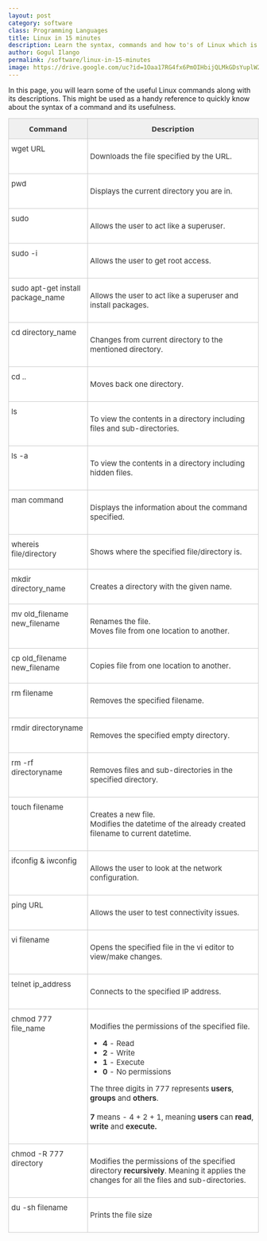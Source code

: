 ```yaml
---
layout: post
category: software
class: Programming Languages
title: Linux in 15 minutes
description: Learn the syntax, commands and how to's of Linux which is highly used in tech companies.
author: Gogul Ilango
permalink: /software/linux-in-15-minutes
image: https://drive.google.com/uc?id=1Oaa17RG4fx6PmOIHbijQLMkGDsYuplW2
---
```


In this page, you will learn some of the useful Linux commands along with its descriptions. This might be used as a handy reference to quickly know about the syntax of a command and its usefulness.

<style type="text/css">
.tg  {
	border-collapse: collapse;
	border-spacing: 0;
	border-color: #ccc;
  margin-top: 10px;
}

.tg td {
	font-size: 15px;
	padding: 10px 5px;
	border-style: solid;
	border-width: 1px;
	overflow: hidden;
	word-break: normal;
	border-color: #ccc;
	color: #333;
	background-color: #fff;
	text-align: left;
}

.tg th {
	font-size: 15px;
	font-weight: bold;
	padding: 10px 5px;
	border-style: solid;
	border-width: 1px;
	overflow: hidden;
	word-break: normal;
	border-color: #ccc;
	color: #333;
	background-color: #f0f0f0;
	text-align: center;
}

.tg .tg-yw4l {
	vertical-align: top;
}

</style>
<table class="tg">
  <tr>
    <th class="tg-yw4l" style="font-family: 'Open Sans', sans-serif;">Command</th>
    <th class="tg-yw4l" style="font-family: 'Open Sans', sans-serif;">Description</th>
  </tr>
  <tr>
    <td class="tg-yw4l"><span class="coding">wget URL</span></td>
    <td class="tg-yw4l"><p>Downloads the file specified by the URL.</p></td>
  </tr>
  <tr>
    <td class="tg-yw4l"><span class="coding">pwd</span></td>
    <td class="tg-yw4l"><p>Displays the current directory you are in.</p></td>
  </tr>
  <tr>
    <td class="tg-yw4l"><span class="coding">sudo</span></td>
    <td class="tg-yw4l"><p>Allows the user to act like a superuser.</p></td>
  </tr>
  <tr>
    <td class="tg-yw4l"><span class="coding">sudo -i</span></td>
    <td class="tg-yw4l"><p>Allows the user to get root access.</p></td>
  </tr>
  <tr>
    <td class="tg-yw4l"><span class="coding">sudo apt-get install package_name</span></td>
    <td class="tg-yw4l"><p>Allows the user to act like a superuser and install packages.</p></td>
  </tr>
  <tr>
    <td class="tg-yw4l"><span class="coding">cd directory_name</span></td>
    <td class="tg-yw4l"><p>Changes from current directory to the mentioned directory.</p></td>
  </tr>
  <tr>
    <td class="tg-yw4l"><span class="coding">cd ..</span></td>
    <td class="tg-yw4l"><p>Moves back one directory.</p></td>
  </tr>
  <tr>
    <td class="tg-yw4l"><span class="coding">ls</span></td>
    <td class="tg-yw4l"><p>To view the contents in a directory including files and sub-directories.</p></td>
  </tr>
  <tr>
    <td class="tg-yw4l"><span class="coding">ls -a</span></td>
    <td class="tg-yw4l"><p>To view the contents in a directory including hidden files.</p></td>
  </tr>
  <tr>
    <td class="tg-yw4l"><span class="coding">man command</span></td>
    <td class="tg-yw4l"><p>Displays the information about the command specified.</p></td>
  </tr>
  <tr>
    <td class="tg-yw4l"><span class="coding">whereis file/directory</span></td>
    <td class="tg-yw4l"><p>Shows where the specified file/directory is.</p></td>
  </tr>
  <tr>
    <td class="tg-yw4l"><span class="coding">mkdir directory_name</span></td>
    <td class="tg-yw4l"><p>Creates a directory with the given name.</p></td>
  </tr>
  <tr>
    <td class="tg-yw4l"><span class="coding">mv old_filename new_filename</span></td>
    <td class="tg-yw4l"><p>Renames the file. <br> Moves file from one location to another.</p></td>
  </tr>
  <tr>
    <td class="tg-yw4l"><span class="coding">cp old_filename new_filename</span></td>
    <td class="tg-yw4l"><p>Copies file from one location to another.</p></td>
  </tr>
  <tr>
    <td class="tg-yw4l"><span class="coding">rm filename</span></td>
    <td class="tg-yw4l"><p>Removes the specified filename.</p></td>
  </tr>
  <tr>
    <td class="tg-yw4l"><span class="coding">rmdir directoryname</span></td>
    <td class="tg-yw4l"><p>Removes the specified empty directory.</p></td>
  </tr>
  <tr>
    <td class="tg-yw4l"><span class="coding">rm -rf directoryname</span></td>
    <td class="tg-yw4l"><p>Removes files and sub-directories in the specified directory.</p></td>
  </tr>
  <tr>
    <td class="tg-yw4l"><span class="coding">touch filename</span></td>
    <td class="tg-yw4l"><p>Creates a new file. <br> Modifies the datetime of the already created filename to current datetime.</p></td>
  </tr>
  <tr>
    <td class="tg-yw4l"><span class="coding">ifconfig &amp; iwconfig</span></td>
    <td class="tg-yw4l"><p>Allows the user to look at the network configuration.</p></td>
  </tr>
  <tr>
    <td class="tg-yw4l"><span class="coding">ping URL</span></td>
    <td class="tg-yw4l"><p>Allows the user to test connectivity issues.</p></td>
  </tr>
  <tr>
    <td class="tg-yw4l"><span class="coding">vi filename</span></td>
    <td class="tg-yw4l"><p>Opens the specified file in the vi editor to view/make changes.</p></td>
  </tr>
  <tr>
    <td class="tg-yw4l"><span class="coding">telnet ip_address</span></td>
    <td class="tg-yw4l"><p>Connects to the specified IP address.</p></td>
  </tr>
  <tr>
    <td class="tg-yw4l"><span class="coding">chmod 777 file_name</span></td>
    <td class="tg-yw4l"><p>Modifies the permissions of the specified file.</p>
    	<ul>
    	 <li><b>4</b> - Read</li>
    	 <li><b>2</b> - Write</li>
    	 <li><b>1</b> - Execute</li>
    	 <li><b>0</b> - No permissions</li>
    	</ul>
      <p>The three digits in 777 represents <b>users</b>, <b>groups</b> and <b>others</b>.<br><br>
      <b>7</b> means - 4 + 2 + 1, meaning <b>users</b> can <b>read</b>, <b>write</b> and <b>execute.</b></p>
   </td>
  </tr>
  <tr>
    <td class="tg-yw4l"><span class="coding">chmod -R 777 directory</span></td>
    <td class="tg-yw4l"><p>Modifies the permissions of the specified directory <b>recursively</b>. Meaning it applies the changes for all the files and sub-directories.</p></td>
  </tr>
	<tr>
    <td class="tg-yw4l"><span class="coding">du -sh filename</span></td>
    <td class="tg-yw4l"><p>Prints the file size</p></td>
  </tr>
</table>
